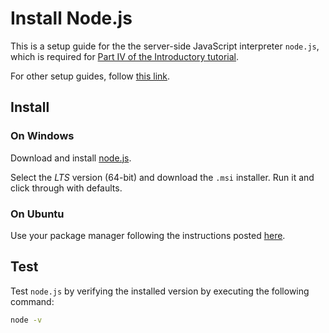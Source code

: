 # Install Node.js

This is a setup guide for the the server-side JavaScript interpreter `node.js`, which is required for [Part IV of the Introductory tutorial](../introduction/PART_III.md).

For other setup guides, follow [this link](README.md).

## Install

### On Windows

Download and install [node.js](https://nodejs.org/en/download/).

Select the *LTS* version (64-bit) and download the `.msi` installer.  Run it and click through with defaults.

### On Ubuntu

Use your package manager following the instructions posted [here](https://nodejs.org/en/download/package-manager/#debian-and-ubuntu-based-linux-distributions).

## Test

Test `node.js` by verifying the installed version by executing the following command:

```sh
node -v
```
